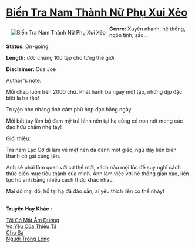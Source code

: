 <a href="https://utruyen.com/truyen/bien-tra-nam-thanh-nu-phu-xui-xeo/19474/" title="Biến Tra Nam Thành Nữ Phụ Xui Xẻo"><h1>Biến Tra Nam Thành Nữ Phụ Xui Xẻo</h1></a><div style="display:table"><img align="right" style="float: left; padding: 10px;" src="https://utruyen.com/images/story/200x260/bien-tra-nam-thanh-nu-phu-xui-xeo.jpg" alt="Biến Tra Nam Thành Nữ Phụ Xui Xẻo"><b>Genre:</b> Xuyên nhanh, hệ thống, ngôn tình, sắc...<p></p><b>Status</b>: On-going.<p></p><b>Length:</b> ước chừng 100 tập cho từng thế giới.<p></p><b>Disclaimer: </b>Của Joe<p></p>Author"s note:<p></p>Mỗi chap luôn trên 2000 chữ. Phát hành ba ngày một tập, những dịp đặc biệt là ba tập!<p></p>Truyện nhẹ nhàng tình cảm phù hợp đọc hằng ngày.<p></p>Mới bắt tay làm bộ đam mỹ trá hình nên tại hạ cũng có non nớt mong các đạo hữu chấm nhẹ tay!<p></p>Giới thiệu:<p></p>Tra nam Lạc Cơ đi làm về mệt nên đã đánh một giấc, ngủ dậy liền biến thành cô gái cùng tên.<p></p>Anh sẽ phải làm quen với cơ thể mới, xách não mọi lúc để suy nghĩ cách thức biến mục tiêu thành của mình. Anh làm việc với hệ thống gian xảo, liên tục hù anh bằng nhiều cách thức khác nhau.<p></p>Mại dô mại dô, hố tại hạ đã đào sẵn, ai yêu thích liền có thể nhảy!</div><p><br><b>Truyện Hay Khác :</b></p><a href="https://utruyen.com/truyen/toi-co-mat-am-duong/19019/" alt="Tôi Có Mắt Âm Dương">Tôi Có Mắt Âm Dương</a><br/><a href="https://github.com/quanluxury/ngontinhhot/tree/master/truyenhay/19198/" alt="Vợ Yêu Của Thiếu Tá">Vợ Yêu Của Thiếu Tá</a><br/><a href="https://github.com/quanluxury/ngontinhhot/tree/master/truyenhay/17412/" alt="Chu Sa">Chu Sa</a><br/><a href="https://github.com/quanluxury/ngontinhhot/tree/master/truyenhay/19285/" alt="Người Trong Lòng">Người Trong Lòng</a><br/>